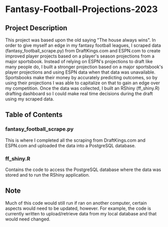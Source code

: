# Fantasy-Football-Projections-2023

## Project Description
This project was based upon the old saying "The house always wins". In order to give myself an edge in my fantasy football leagues, I scraped data (fantasy_football_scrape.py) from DraftKings.com and ESPN.com to create improved player projects based on a player's season projections from a major sportsbook. Instead of relying on ESPN's projections to draft like many people do, I built a stronger projection based on a major sportsbook's player projections and using ESPN data when that data was unavailable. Sportsbooks make their money by accurately predicting outcomes, so by using their projections I was able to capitalize on that to gain an edge over my competition. Once the data was collected, I built an RShiny (ff_shiny.R) drafting dashboard so I could make real time decisions during the draft using my scraped data.

## Table of Contents
### fantasy_football_scrape.py
This is where I completed all the scraping from DraftKings.com and ESPN.com and uploaded the data into a PostgreSQL database.

### ff_shiny.R
Contains the code to access the PostgreSQL database where the data was stored and to run the RShiny application. 

## Note
Much of this code would still run if ran on another computer, certain aspects would need to be updated, however. For example, the code is currently written to upload/retrieve data from my local database and that would need changed.
